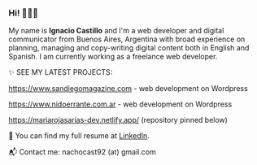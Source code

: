 ### Hi!  🙋🏼‍♂️

My name is **Ignacio Castillo** and I'm a web developer and digital communicator from Buenos Aires, Argentina with broad experience on planning, managing and copy-writing digital content both in English and Spanish. I am currently working as a freelance web developer.

✨ SEE MY LATEST PROJECTS:

https://www.sandiegomagazine.com - web development on Wordpress

https://www.nidoerrante.com.ar - web development on Wordpress

https://mariarojasarias-dev.netlify.app/ (repository pinned below)

💼 You can find my full resume at [LinkedIn](https://www.linkedin.com/in/nachocast92).

📬 Contact me: nachocast92 (at) gmail.com
